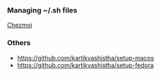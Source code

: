### Managing ~/.sh files
[Chezmoi](https://www.chezmoi.io/quick-start/#start-using-chezmoi-on-your-current-machine)

### Others
* https://github.com/kartikvashistha/setup-macos
* https://github.com/kartikvashistha/setup-fedora

